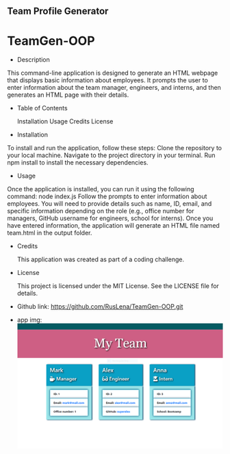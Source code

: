 ## Team Profile Generator
# TeamGen-OOP

* Description

This command-line application is designed to generate an HTML webpage that displays basic information about employees. It prompts the user to enter information about the team manager, engineers, and interns, and then generates an HTML page with their details.

* Table of Contents

    Installation
    Usage
    Credits
    License

* Installation

To install and run the application, follow these steps:
Clone the repository to your local machine.
Navigate to the project directory in your terminal.
Run npm install to install the necessary dependencies.

* Usage

Once the application is installed, you can run it using the following command:
node index.js
Follow the prompts to enter information about employees. You will need to provide details such as name, ID, email, and specific information depending on the role (e.g., office number for managers, GitHub username for engineers, school for interns). Once you have entered information, the application will generate an HTML file named team.html in the output folder.

* Credits

  This application was created as part of a coding challenge.

* License

  This project is licensed under the MIT License. See the LICENSE file for details.

* Github link: https://github.com/RusLena/TeamGen-OOP.git
* app img: ![alt text](challenge/assets/html-gen.PNG)
